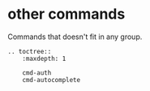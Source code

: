 # other commands

Commands that doesn't fit in any group.

```eval_rst
.. toctree::
    :maxdepth: 1

    cmd-auth
    cmd-autocomplete
```
